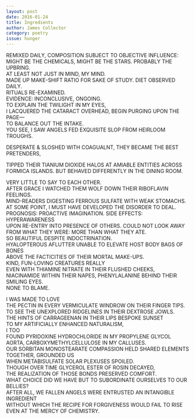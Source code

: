 ```yaml
---
layout: post 
date: 2016-01-24
title: Ingredients
author: James Collector
category: poetry
issue: hunger
---
```

REMIXED DAILY, COMPOSITION SUBJECT TO OBJECTIVE INFLUENCE:  
MIGHT BE THE CHEMICALS, MIGHT BE THE STARS. PROBABLY THE UPBRING.  
AT LEAST NOT JUST IN MIND, MY MIND.  
MADE UP MAKE-SHIFT RATIO FOR SAKE OF STUDY. DIET OBSERVED DAILY.  
RITUALS RE-EXAMINED.  
EVIDENCE: INCONCLUSIVE, ONGOING.  
TO EXPLAIN THE TWILIGHT IN MY EYES,  
I LACQUERED THE CATARACT OVERHEAD, BEGIN PURGING UPON THE PAGE—  
TO BALANCE OUT THE INTAKE.  
YOU SEE, I SAW ANGELS FED EXQUISITE SLOP FROM HEIRLOOM TROUGHS.

DESPERATE & SLOSHED WITH COAGUALNT, THEY BECAME THE BEST PRETENDERS,

TIPPED THEIR TIANIUM DIOXIDE HALOS AT AMIABLE ENTITIES ACROSS FORMICA ISLANDS. BUT BEHAVED DIFFERENTLY IN THE DINING ROOM.

VERY LITTLE TO SAY TO EACH OTHER.  
AFTER GRACE I WATCHED THEM WOLF DOWN THEIR RIBOFLAVIN FEELINGS.  
MIND-READERS DIGESTING FERROUS SULFATE WITH WEAK STOMACHS.  
AT SOME POINT, I MUST HAVE DEVELOPED THE DISORDER TO DEAL.  
PROGNOSIS: PROACTIVE IMAGINATION. SIDE EFFECTS: HYPERAWARENESS  
UPON RE-ENTRY INTO PRESENCE OF OTHERS. COULD NOT LOOK AWAY  
FROM WHAT THEY WERE: MORE THAN WHAT THEY ATE.  
SO BEAUTIFUL DESPITE INDOCTRINATION.  
HYALOPTEROUS AFLUTTER UNABLE TO ELEVATE HOST BODY BAGS OF BONES  
ABOVE THE FACTICITIES OF THEIR MORTAL MAKE-UPS.  
KIND, FUN-LOVING CREATURES REALLY  
EVEN WITH THIAMINE NITRATE IN THEIR FLUSHED CHEEKS,  
NIACINAMIDE WITHIN THEIR NAPES, PHENYLALANINE BEHIND THEIR SMILING EYES.  
NONE TO BLAME.

I WAS MADE TO LOVE  
THE PECTIN IN EVERY VERMICULATE WINDROW ON THEIR FINGER TIPS.  
TO SEE THE UNEXPLORED RIDGELINES IN THEIR DEXTROSE JOWLS.  
THE HINTS OF CARRAGEENAN IN THEIR LIPS BESPOKE SUNSET  
TO MY ARTIFICIALLY ENHANCED NATURALISM,  
I TOO  
FOUND PYRIDOXINE HYDROCHLORIDE IN MY PROPYLENE GLYCOL AORTA, CARBOXYMETHYLCELLULOSE IN MY CALLUSES.  
OUR SORBITAN MONOSTEARATE COMPASSION HELD SHARED ELEMENTS TOGETHER, GROUNDED US  
WHEN METABISULFATE SOLAR PLEXUSES SPOILED.  
THOUGH OVER TIME GLYCEROL ESTER OF ROSIN DECAYED,  
THE REALIZATION OF THOSE BONDS PRESERVED COMFORT.  
WHAT CHOICE DID WE HAVE BUT TO SUBORDINATE OURSELVES TO OUR BELLIES?  
AFTER ALL, WE FALLEN ANGELS WERE ENTRUSTED AN INTANGIBLE INGREDIENT  
WITHOUT WHICH THE RECIPE FOR FORGIVENESS WOULD FAIL TO RISE  
EVEN AT THE MERCY OF CHEMISTRY.